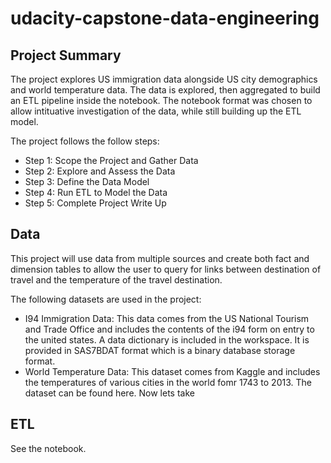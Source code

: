 # udacity-capstone-data-engineering

## Project Summary

The project explores US immigration data alongside US city demographics and world temperature data. The data is explored, then aggregated to build an ETL pipeline inside the notebook. The notebook format was chosen to allow intituative investigation of the data, while still building up the ETL model.

The project follows the follow steps:

- Step 1: Scope the Project and Gather Data
- Step 2: Explore and Assess the Data
- Step 3: Define the Data Model
- Step 4: Run ETL to Model the Data
- Step 5: Complete Project Write Up

## Data

This project will use data from multiple sources and create both fact and dimension tables to allow the user to query for links between destination of travel and the temperature of the travel destination.

The following datasets are used in the project:

- I94 Immigration Data: This data comes from the US National Tourism and Trade Office and includes the contents of the i94 form on entry to the united states. A data dictionary is included in the workspace. It is provided in SAS7BDAT format which is a binary database storage format.
- World Temperature Data: This dataset comes from Kaggle and includes the temperatures of various cities in the world fomr 1743 to 2013. The dataset can be found here.
Now lets take

## ETL

See the notebook.
